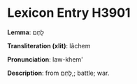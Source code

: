 # Lexicon Entry H3901

**Lemma**: לָחֶם

**Transliteration (xlit)**: lâchem

**Pronunciation**: law-khem'

**Description**:
from לָחַם,; battle; war.
